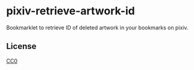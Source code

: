 # pixiv-retrieve-artwork-id
Bookmarklet to retrieve ID of deleted artwork in your bookmarks on pixiv.

## License
[CC0](LICENSE)
